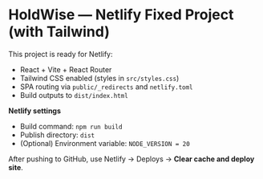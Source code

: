# HoldWise — Netlify Fixed Project (with Tailwind)

This project is ready for Netlify:
- React + Vite + React Router
- Tailwind CSS enabled (styles in `src/styles.css`)
- SPA routing via `public/_redirects` and `netlify.toml`
- Build outputs to `dist/index.html`

**Netlify settings**
- Build command: `npm run build`
- Publish directory: `dist`
- (Optional) Environment variable: `NODE_VERSION = 20`

After pushing to GitHub, use Netlify → Deploys → **Clear cache and deploy site**.
